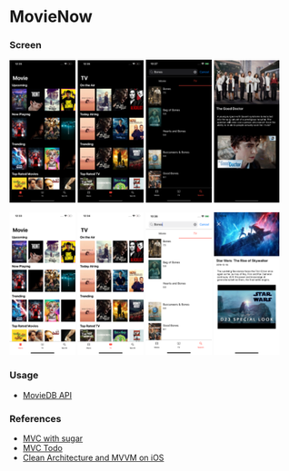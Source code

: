 # MovieNow

### Screen

<img src="Images/movie_d.png" width="23%" height="23%" /> <img src="Images/tv_d.png" width="23%" height="23%" /> <img src="Images/search_d.png" width="23%" height="23%" /> <img src="Images/detail_d.png" width="23%" height="23%" />

<img src="Images/movie_w.png" width="23%" height="23%" /> <img src="Images/tv_w.png" width="23%" height="23%" /> <img src="Images/search_w.png" width="23%" height="23%" /> <img src="Images/detail_w.png" width="23%" height="23%" />

### Usage

* [MovieDB API](https://developers.themoviedb.org/3)

### References

* [MVC with sugar](https://github.com/insidegui/mvcwithsugar)
* [MVC Todo](https://github.com/davedelong/MVCTodo)
* [Clean Architecture and MVVM on iOS](https://tech.olx.com/clean-architecture-and-mvvm-on-ios-c9d167d9f5b3)
